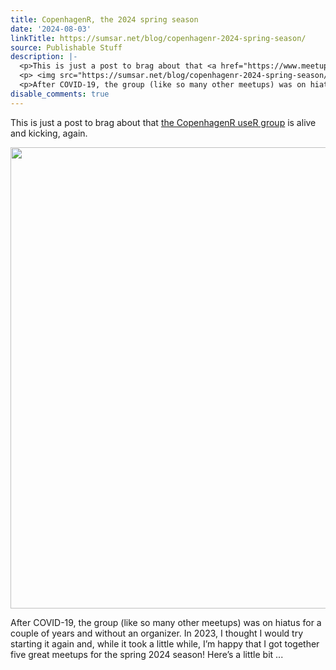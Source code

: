 ```yaml
---
title: CopenhagenR, the 2024 spring season
date: '2024-08-03'
linkTitle: https://sumsar.net/blog/copenhagenr-2024-spring-season/
source: Publishable Stuff
description: |-
  <p>This is just a post to brag about that <a href="https://www.meetup.com/CopenhagenR-useR-Group/">the CopenhagenR useR group</a> is alive and kicking, again.</p>
  <p> <img src="https://sumsar.net/blog/copenhagenr-2024-spring-season/images/copenhagen-r-stats.gif" width = "738" /></p>
  <p>After COVID-19, the group (like so many other meetups) was on hiatus for a couple of years and without an organizer. In 2023, I thought I would try starting it again and, while it took a little while, I&rsquo;m happy that I got together five great meetups for the spring 2024 season! Here&rsquo;s a little bit ...
disable_comments: true
---
```

<p>This is just a post to brag about that <a href="https://www.meetup.com/CopenhagenR-useR-Group/">the CopenhagenR useR group</a> is alive and kicking, again.</p>
<p> <img src="https://sumsar.net/blog/copenhagenr-2024-spring-season/images/copenhagen-r-stats.gif" width = "738" /></p>
<p>After COVID-19, the group (like so many other meetups) was on hiatus for a couple of years and without an organizer. In 2023, I thought I would try starting it again and, while it took a little while, I&rsquo;m happy that I got together five great meetups for the spring 2024 season! Here&rsquo;s a little bit ...
